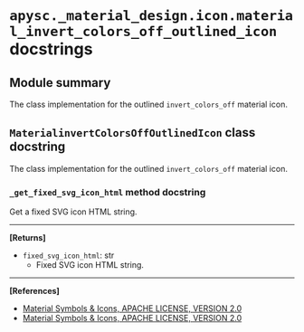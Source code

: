 # `apysc._material_design.icon.material_invert_colors_off_outlined_icon` docstrings

## Module summary

The class implementation for the outlined `invert_colors_off` material icon.

## `MaterialinvertColorsOffOutlinedIcon` class docstring

The class implementation for the outlined `invert_colors_off` material icon.

### `_get_fixed_svg_icon_html` method docstring

Get a fixed SVG icon HTML string.<hr>

**[Returns]**

- `fixed_svg_icon_html`: str
  - Fixed SVG icon HTML string.

<hr>

**[References]**

- [Material Symbols & Icons, APACHE LICENSE, VERSION 2.0](https://fonts.google.com/icons?icon.size=24&icon.color=%23e8eaed)
- [Material Symbols & Icons, APACHE LICENSE, VERSION 2.0](https://www.apache.org/licenses/LICENSE-2.0.html)